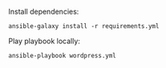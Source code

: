 Install dependencies:

`ansible-galaxy install -r requirements.yml`


Play playbook locally:

`ansible-playbook wordpress.yml`